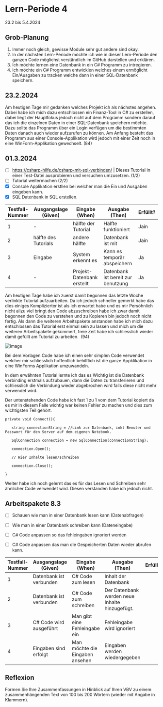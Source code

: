 # Lern-Periode 4

23.2 bis 5.4.2024

## Grob-Planung

1. Immer noch gleich, gewisse Module sehr gut andere sind okay.
2. In der nächsten Lern-Periode möchte ich wie in dieser Lern-Periode den ganzen Code möglichst verständlich im GitHub darstellen und erklären.
3. Ich möchte lernen eine Datenbank in ein C# Programm zu intregieren.
4. Ich möchte ein C# Programm entwicklen welches einem ermöglicht Ein/Ausgaben zu tracken welche dann in einer SQL-Datenbank speichern.

## 23.2.2024

Am heutigen Tage mir gedanken welches Projekt ich als nächstes angehen. Dabei habe ich mich dazu entschlossen ein Finanz-Tool in C# zu erstellen, dabei liegt der Hauptfokus jedoch nicht auf dem Programm sondern darauf das ich die einzelnen Daten in einer SQL-Datenbank speichern möchte. Dazu sollte das Programm über ein Login verfügen um die bestimmten Daten danach auch wieder aufzurufen zu können. Am Anfang besteht das Programm aus einer Console-Applikation wird jedoch mit einer Zeit noch in eine WinForm-Applikation gewechselt. (84)

## 01.3.2024

- [ ] https://csharp-hilfe.de/csharp-mit-sql-verbinden/  |  Dieses Tutorial in einer Test-Datei ausprobieren und versuchen umzusetzen. (1/2)
- [ ] Tutorial weitermachen (2/2)
- [X] Console Applikation erstllen bei welcher man die Ein und Ausgaben eingeben kann.
- [X] SQL Datenbank in SQL erstellen.

| Testfall-Nummer | Ausgangslage (Given) | Eingabe (When) | Ausgabe (Then) | Erfüllt? |
| --- | --- | --- | --- | --- |
| 1   |-|hälfte der Tutorial|Hälfte funktioniert|Jain|
| 2 |hälfte des Tutorials|andere hälfte|Datenbank ist mit |Jain|
| 3 |Eingabe|System erkennt es|Kann es temporär abspeichern|Ja|
| 4   |-|Projekt-Datenbank erstellt|Datenbank ist bereit zur benutzung|Ja|

Am heutigen Tage habe ich zuerst damit begonnen das letzte Woche verlinkte Tutorial aufzuarbeiten. Da ich jedoch schneller gemerkt habe das dies einiges Komplizierter ist als ich erwartet habe und es mir Persöhnlich nicht allzu viel bringt den Code abzuschreiben habe ich zwar damit begonnen den Code zu verstehen und zu Kopieren bin jedoch noch nicht fertig. Als dann die weiteren Arbeitspakete anstanden habe ich mich dazu entschlossen das Tutorial erst einmal sein zu lassen und mich um die weiteren Arbeitspakete gekümmert, freie Zeit habe ich schliesslich wieder damit gefüllt am Tutorial zu arbeiten.  (94)

![image](https://github.com/Entlino/Lern-Periode-4/assets/111046353/4355fd33-8256-4ae4-8f89-79ce7d8db908)

Bei dem Vorlagen Code habe ich einen sehr simplen Code verwendet welcher mir schliesslich hoffentlich behilflich ist die ganze Appklikation in eine WinForms Applikation umzuwandeln.


In dem erwähnten Tutorial lernte ich das es Wichtig ist die Datenbank verbinding erstmals aufzubauen, dann die Daten zu transferieren und schliesslich die Verbindung wieder abgebrochen wird falls diese nicht mehr verwendet wird.

Der untenstehenden Code habe ich fast 1 zu 1 vom dem Tutorial kopiert da es mir in diesem Falle wichtig war keinen Fehler zu machen und dies zum wichtigsten Teil gehört.
```
private void Connect(){

   string connectionString = //Link zur Datenbank, inkl Benuter und Passwort für den Server auf dem eigenen Notebook.

   SqlConnection connection = new SqlConnection(connectionString);

   connection.Open();

   // Hier Inhalte lesen/schreiben

   connection.Close();

}

```

Weiter habe ich noch gelernt das es für das Lesen und Schreiben sehr ähnlicher Code verwendet wird. Diesen verstanden habe ich jedoch nicht.

## Arbeitspakete 8.3

 - [ ] Schauen wie man in einer Datenbank lesen kann (Datenabfragen)
 - [ ] Wie man in einer Datenbank schreiben kann (Dateneingabe)
 - [ ] C# Code anpassen so das fehleingaben ignoriert werden
 - [ ] C# Code anpassen das man die Gespeicherten Daten wieder abrufen kann.


| Testfall-Nummer | Ausgangslage (Given) | Eingabe (When) | Ausgabe (Then) | Erfüllt? |
| --- | --- | --- | --- | --- |
|  1  | Datenbank ist verbunden | C# Code zum lesen | Inhalt der Datenbank |    |
|  2  | Datenbank ist verbunden | C# Code zum schreiben | Der Datenbank werden neue Inhalte hinzugefügt. |    |
|  3  | C# Code wird ausgeführt | Man gibt eine Fehleingabe ein | Fehleingabe wird ignoriert |    |
|  4  | Eingaben sind erfolgt | Man möchte die Eingaben ansehen | Eingaben werden wiedergegeben |    |


## Reflexion

Formen Sie Ihre Zusammenfassungen in Hinblick auf Ihren VBV zu einem zusammenhängenden Text von 100 bis 200 Wörtern (wieder mit Angabe in Klammern).
